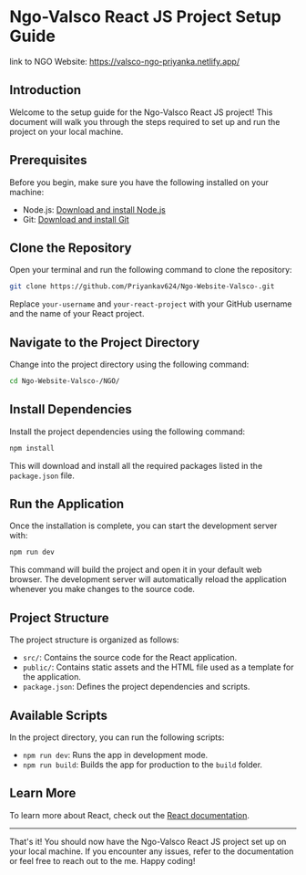 # Ngo-Valsco React JS Project Setup Guide

link to NGO Website: https://valsco-ngo-priyanka.netlify.app/

## Introduction

Welcome to the setup guide for the Ngo-Valsco React JS project! This document will walk you through the steps required to set up and run the project on your local machine.

## Prerequisites

Before you begin, make sure you have the following installed on your machine:

- Node.js: [Download and install Node.js](https://nodejs.org/)
- Git: [Download and install Git](https://git-scm.com/)

## Clone the Repository

Open your terminal and run the following command to clone the repository:

```bash
git clone https://github.com/Priyankav624/Ngo-Website-Valsco-.git
```

Replace `your-username` and `your-react-project` with your GitHub username and the name of your React project.

## Navigate to the Project Directory

Change into the project directory using the following command:

```bash
cd Ngo-Website-Valsco-/NGO/
```

## Install Dependencies

Install the project dependencies using the following command:

```bash
npm install
```

This will download and install all the required packages listed in the `package.json` file.

## Run the Application

Once the installation is complete, you can start the development server with:

```bash
npm run dev
```

This command will build the project and open it in your default web browser. The development server will automatically reload the application whenever you make changes to the source code.

## Project Structure

The project structure is organized as follows:

- `src/`: Contains the source code for the React application.
- `public/`: Contains static assets and the HTML file used as a template for the application.
- `package.json`: Defines the project dependencies and scripts.

## Available Scripts

In the project directory, you can run the following scripts:

- `npm run dev`: Runs the app in development mode.
- `npm run build`: Builds the app for production to the `build` folder.

## Learn More

To learn more about React, check out the [React documentation](https://reactjs.org/).

---

That's it! You should now have the Ngo-Valsco React JS project set up on your local machine. If you encounter any issues, refer to the documentation or feel free to reach out to the me. Happy coding!
